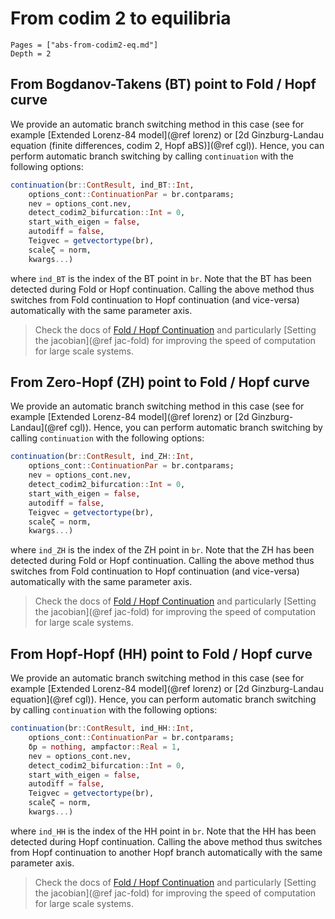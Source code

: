 # From codim 2 to equilibria


```@contents
Pages = ["abs-from-codim2-eq.md"]
Depth = 2
```


## From Bogdanov-Takens (BT) point to Fold / Hopf curve

We provide an automatic branch switching method in this case (see for example [Extended Lorenz-84 model](@ref lorenz) or [2d Ginzburg-Landau equation (finite differences, codim 2, Hopf aBS)](@ref cgl)). Hence, you can perform automatic branch switching by calling `continuation` with the following options:

```julia
continuation(br::ContResult, ind_BT::Int,
	options_cont::ContinuationPar = br.contparams;
	nev = options_cont.nev,
	detect_codim2_bifurcation::Int = 0,
	start_with_eigen = false,
	autodiff = false,
	Teigvec = getvectortype(br),
	scaleζ = norm,
	kwargs...)
```

where `ind_BT` is the index of the BT point in `br`. Note that the BT has been detected during Fold or Hopf continuation. Calling the above method thus switches from Fold continuation to Hopf continuation (and vice-versa) automatically with the same parameter axis.

> Check the docs of [Fold / Hopf Continuation](@ref) and particularly [Setting the jacobian](@ref jac-fold) for improving the speed of computation for large scale systems.

## From Zero-Hopf (ZH) point to Fold / Hopf curve

We provide an automatic branch switching method in this case (see for example [Extended Lorenz-84 model](@ref lorenz) or [2d Ginzburg-Landau](@ref cgl)). Hence, you can perform automatic branch switching by calling `continuation` with the following options:

```julia
continuation(br::ContResult, ind_ZH::Int,
	options_cont::ContinuationPar = br.contparams;
	nev = options_cont.nev,
	detect_codim2_bifurcation::Int = 0,
	start_with_eigen = false,
	autodiff = false,
	Teigvec = getvectortype(br),
	scaleζ = norm,
	kwargs...)
```

where `ind_ZH` is the index of the ZH point in `br`. Note that the ZH has been detected during Fold or Hopf continuation. Calling the above method thus switches from Fold continuation to Hopf continuation (and vice-versa) automatically with the same parameter axis.

> Check the docs of [Fold / Hopf Continuation](@ref) and particularly [Setting the jacobian](@ref jac-fold) for improving the speed of computation for large scale systems.

## From Hopf-Hopf (HH) point to Fold / Hopf curve

We provide an automatic branch switching method in this case (see for example [Extended Lorenz-84 model](@ref lorenz) or [2d Ginzburg-Landau equation](@ref cgl)). Hence, you can perform automatic branch switching by calling `continuation` with the following options:

```julia
continuation(br::ContResult, ind_HH::Int,
	options_cont::ContinuationPar = br.contparams;
	δp = nothing, ampfactor::Real = 1,
	nev = options_cont.nev,
	detect_codim2_bifurcation::Int = 0,
	start_with_eigen = false,
	autodiff = false,
	Teigvec = getvectortype(br),
	scaleζ = norm,
	kwargs...)
```

where `ind_HH` is the index of the HH point in `br`. Note that the HH has been detected during Hopf continuation. Calling the above method thus switches from Hopf continuation to another Hopf branch automatically with the same parameter axis.

> Check the docs of [Fold / Hopf Continuation](@ref) and particularly [Setting the jacobian](@ref jac-fold) for improving the speed of computation for large scale systems.
	